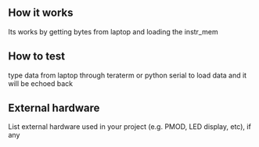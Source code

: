 <!---

This file is used to generate your project datasheet. Please fill in the information below and delete any unused
sections.

You can also include images in this folder and reference them in the markdown. Each image must be less than
512 kb in size, and the combined size of all images must be less than 1 MB.
-->

## How it works

Its works by getting bytes from laptop and loading the instr_mem

## How to test

type data from laptop through teraterm or python serial to load data and it will be echoed back 

## External hardware

List external hardware used in your project (e.g. PMOD, LED display, etc), if any
